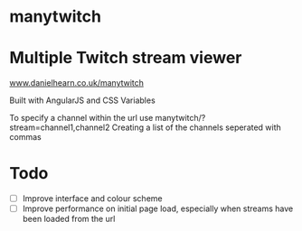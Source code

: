 # manytwitch
# Multiple Twitch stream viewer

www.danielhearn.co.uk/manytwitch

Built with AngularJS and CSS Variables

To specify a channel within the url use manytwitch/?stream=channel1,channel2
Creating a list of the channels seperated with commas



# Todo
- [ ] Improve interface and colour scheme
- [ ] Improve performance on initial page load, especially when streams have been loaded from the url
